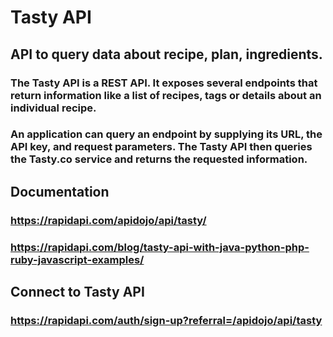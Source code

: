 # Tasty API
## API to query data about recipe, plan, ingredients.
### The Tasty API is a REST API. It exposes several endpoints that return information like a list of recipes, tags or details about an individual recipe. 
### An application can query an endpoint by supplying its URL, the API key, and request parameters. The Tasty API then queries the Tasty.co service and returns the requested information.

## Documentation
### https://rapidapi.com/apidojo/api/tasty/
### https://rapidapi.com/blog/tasty-api-with-java-python-php-ruby-javascript-examples/

## Connect to Tasty API
### https://rapidapi.com/auth/sign-up?referral=/apidojo/api/tasty
